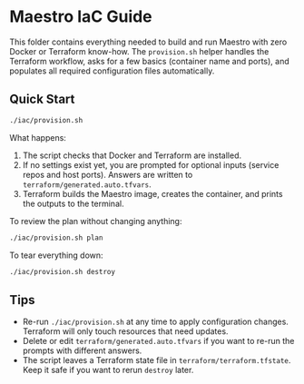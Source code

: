 # Maestro IaC Guide

This folder contains everything needed to build and run Maestro with zero Docker or Terraform know-how. The `provision.sh` helper handles the Terraform workflow, asks for a few basics (container name and ports), and populates all required configuration files automatically.

## Quick Start
```sh
./iac/provision.sh
```

What happens:
1. The script checks that Docker and Terraform are installed.
2. If no settings exist yet, you are prompted for optional inputs (service repos and host ports). Answers are written to `terraform/generated.auto.tfvars`.
3. Terraform builds the Maestro image, creates the container, and prints the outputs to the terminal.

To review the plan without changing anything:
```sh
./iac/provision.sh plan
```

To tear everything down:
```sh
./iac/provision.sh destroy
```

## Tips
- Re-run `./iac/provision.sh` at any time to apply configuration changes. Terraform will only touch resources that need updates.
- Delete or edit `terraform/generated.auto.tfvars` if you want to re-run the prompts with different answers.
- The script leaves a Terraform state file in `terraform/terraform.tfstate`. Keep it safe if you want to rerun `destroy` later.
